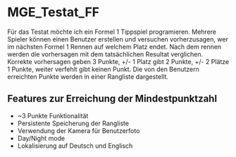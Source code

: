 # MGE_Testat_FF

Für das Testat möchte ich ein Formel 1 Tippspiel programieren. Mehrere Spieler können einen Benutzer erstellen und versuchen vorherzusagen, wer im nächsten Formel 1 Rennen auf welchem Platz endet. Nach dem rennen werden die vorhersagen mit dem tatsächlichen Resultat verglichen. Korrekte vorhersagen geben 3 Punkte, +/- 1 Platz gibt 2 Punkte, +/- 2 Plätze 1 Punkte, weiter verfehlt gibt keinen Punkt. Die von den Benutzern erreichten Punkte werden in einer Rangliste dargestellt. 

## Features zur Erreichung der Mindestpunktzahl
- ~3 Punkte Funktionalität
- Persistente Speicherung der Rangliste
- Verwendung der Kamera für Benutzerfoto
- Day/Night mode
- Lokalisierung auf Deutsch und Englisch
